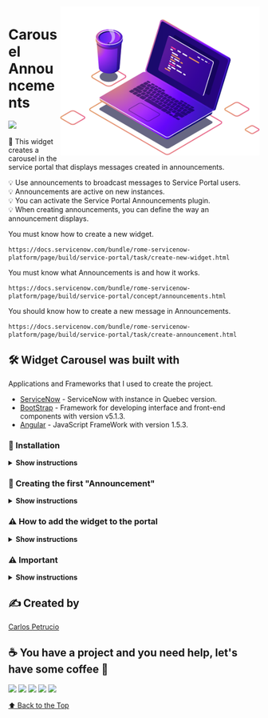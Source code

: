 <img src="https://raw.githubusercontent.com/carlospetrucio/Carousel-Annoucements-ServiceNow-Widget/main/ignore_files_md/computer-illustration.png" min-width="250px" max-width="250px" width="400px" align="right" alt="Computador CarlosPetrucio">

# Carousel Announcements
<img src="https://img.shields.io/badge/Carousel%20Announcements-Active-green.svg">

📜 This widget creates a carousel in the service portal that displays messages created in announcements.

💡 Use announcements to broadcast messages to Service Portal users.  
💡 Announcements are active on new instances.  
💡 You can activate the Service Portal Announcements plugin.    
💡 When creating announcements, you can define the way an announcement displays.   

You must know how to create a new widget.
```
https://docs.servicenow.com/bundle/rome-servicenow-platform/page/build/service-portal/task/create-new-widget.html
```
You must know what Announcements is and how it works.
```
https://docs.servicenow.com/bundle/rome-servicenow-platform/page/build/service-portal/concept/announcements.html
```
You should know how to create a new message in Announcements.
```
https://docs.servicenow.com/bundle/rome-servicenow-platform/page/build/service-portal/task/create-announcement.html
```  
## 🛠️ Widget Carousel was built with

Applications and Frameworks that I used to create the project.

* [ServiceNow](https://docs.servicenow.com/bundle/quebec-release-notes/) - ServiceNow with instance in Quebec version.
* [BootStrap](https://getbootstrap.com/docs/5.1/) - Framework for developing interface and front-end components with version v5.1.3.
* [Angular](https://code.angularjs.org/1.5.3/docs/api) - JavaScript FrameWork with version 1.5.3.  


### 🔧 Installation


<details><summary><b>Show instructions</b></summary>
  
Step 1 - Fork the project on github so that you have your version of the code and can customize it if necessary.  

![image](https://user-images.githubusercontent.com/50377984/143965623-e8e81700-484b-439c-8f6f-f619e3e13a3e.png)


Step 2 - Using the filter navigator, search for the widget module inside Application menu Service Portal.    

![image](https://user-images.githubusercontent.com/50377984/143965567-f76f38cd-dab6-44a2-b6b3-ea5831f09ceb.png)


Step 3 - Use the "New" button to create a new widget.    

![image](https://user-images.githubusercontent.com/50377984/143965487-9323e659-ebb3-424e-a568-3f986a4e89f2.png)

Step 4 - Now you should define a name, description and "ID" for your widget, then click the context menu and save. (Burger Menu)  

![image](https://user-images.githubusercontent.com/50377984/143965181-178b00b9-5c17-4cc4-abac-812251a75bdb.png)

Step 5 - After performing the fork you will find the folder "Instance files" copy the code from the file "HTML Template.html" and paste it into "Body HTML template" in the widget editor.  

![image](https://user-images.githubusercontent.com/50377984/143966115-c7cc1143-4209-4c05-8ca2-7793d869101a.png)

Step 6 - Copy the contents of the file "CSS - SCSS.css" and paste it into "CSS" in the widget editor.  

![image](https://user-images.githubusercontent.com/50377984/143966291-0b37caf4-4159-4b95-9441-abc2767c3c37.png)

Step 7 - Copy the contents of the file "Serve Script.js" and paste it into "Server script" in the widget editor.
It will be the code responsible for connecting to the annoucements table.  

![image](https://user-images.githubusercontent.com/50377984/143966496-9bdeff93-1f4b-4e66-8cab-d9f4681fb685.png)

Step 8 - Copy the contents of the file "Client Script.js" and paste it into "Client Controller" or "Client Script"  if you are using the editor widget.  

![image](https://user-images.githubusercontent.com/50377984/143966753-1d10ee77-a391-4903-8762-6bebf8c10edd.png)
  
  
</details>

### 🥳 Creating the first "Announcement"
<details><summary><b>Show instructions</b></summary>
Using the filter browser, look for the Ads module within the Service Portal Application menu.
Now on the right you will see the "announcement" table click "new" to create a new message.

![image](https://user-images.githubusercontent.com/50377984/143966985-ccf7ec06-7998-491c-9206-7c9e6c09ed5b.png)
</details>

### ⚠️ How to add the widget to the portal  

<details><summary><b>Show instructions</b></summary>
It is important to remember that after creating the widget and its messages, you must still instantiate the widget in your portal.  

Step 1 - Using the filter navigator, search for the portals module inside Application menu Service Portal and click on the service portal you want to add the widget.  
![image](https://user-images.githubusercontent.com/50377984/143967945-37f67b5a-b61f-46f6-a9d3-c7608b6dc54b.png)  

Step 2 - Using the information icon "i" access directly the record of the index page of your portal which is configured in the "HomePage" field.  
Step 3 - Typically, the carousel is added to the first container on the page, in the first row and in the first column, so that it is at the top of the page. Let's create a new container, with one row and one column, we'll use order to put it first.  
![image](https://user-images.githubusercontent.com/50377984/143968299-c2c8d024-9861-47bb-92b0-60d4e40bf314.png)  

Step 4 - Now inside the column, go down to the bottom of the page in the tab "instances" click on new to create a new instance inside this same column.  
![image](https://user-images.githubusercontent.com/50377984/143968379-ffb18502-cec2-4b21-8715-abff7c651b29.png)

Step 5 - Choose an intuitive name for your instance and in the widget tab choose the widget we created and configured earlier.  
Now just click submit.  
![image](https://user-images.githubusercontent.com/50377984/143968484-3ea24acc-eefa-4fd6-a414-a42b1edac852.png)

Step 6 - Let's see the final result.  
![image](https://user-images.githubusercontent.com/50377984/143969546-57514d54-dd5c-4f79-82a5-d2df147cc61a.png)

</details>




### ⚠️ Important
<details><summary><b>Show instructions</b></summary>
For your message not to be displayed as a banner and only to be displayed inside the created widget, you must remove the option "banner" in type during the creation of the message.  
In the tab "portals" you can choose if you want this message to be displayed in a specific service portal, this is useful when you have many portals and specific messages for each portal.  
  
![image](https://user-images.githubusercontent.com/50377984/143967431-94af8cee-8ad7-4327-afbd-bc49706b07e0.png)
</details>

## ✍️ Created by
<a href="https://www.linkedin.com/in/carlospetrucio/"> Carlos Petrucio </a>
## ☕ You have a project and you need help, let's have some coffee 🥳
<p align="left">
  <a href="mailto:carlospetruciofreitasbarbosa@gmail.com" alt="Gmail">
  <img src="https://img.shields.io/badge/-Gmail-FF0000?style=flat-square&labelColor=FF0000&logo=gmail&logoColor=white&link=" /></a>

  <a href="https://www.linkedin.com/in/carlospetrucio/" alt="Linkedin">
  <img src="https://img.shields.io/badge/-Linkedin-0e76a8?style=flat-square&logo=Linkedin&logoColor=white&link=" /></a>

  <a href="https://api.whatsapp.com/send?phone=5511986053073" alt="WhatsApp">
  <img src="https://img.shields.io/badge/-WhatsApp-25d366?style=flat-square&labelColor=25d366&logo=whatsapp&logoColor=white&link="/></a>

  <a href="https://www.facebook.com/CarlosPetrucioo" alt="Facebook">
  <img src="https://img.shields.io/badge/-Facebook-3b5998?style=flat-square&labelColor=3b5998&logo=facebook&logoColor=white&link="/></a>

  <a href="https://www.instagram.com/_carlospetrucio/" alt="Instagram">
  <img src="https://img.shields.io/badge/-Instagram-DF0174?style=flat-square&labelColor=DF0174&logo=instagram&logoColor=white&link="/></a>
</p>  

[⬆ Back to the Top](#Carousel-Announcements)<br>






